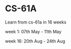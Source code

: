 # CS-61A

Learn from cs-61a in 16 weeks

week 1: 07th May - 11th May


week 16: 20th Aug - 24th Aug
